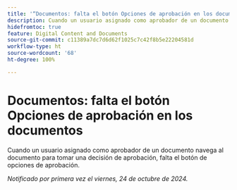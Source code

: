 ```yaml
---
title: '“Documentos: falta el botón Opciones de aprobación en los documentos”'
description: Cuando un usuario asignado como aprobador de un documento navega al documento para tomar una decisión de aprobación, falta el botón de opciones de aprobación.
hidefromtoc: true
feature: Digital Content and Documents
source-git-commit: c11389a7dc7d6d62f1025c7c42f8b5e22204581d
workflow-type: ht
source-wordcount: '68'
ht-degree: 100%

---
```


# Documentos: falta el botón Opciones de aprobación en los documentos

Cuando un usuario asignado como aprobador de un documento navega al documento para tomar una decisión de aprobación, falta el botón de opciones de aprobación.

_Notificado por primera vez el viernes, 24 de octubre de 2024._
